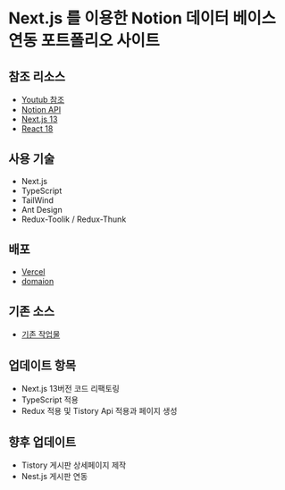 # Next.js 를 이용한 Notion 데이터 베이스 연동 포트폴리오 사이트

## 참조 리소스

- [Youtub 참조](https://www.youtube.com/watch?v=KvoFvmu5eRo)
- [Notion API](https://developers.notion.com/reference/intro)
- [Next.js 13](https://nextjs.org/)
- [React 18](https://react.dev/)

## 사용 기술

- Next.js
- TypeScript
- TailWind
- Ant Design
- Redux-Toolik / Redux-Thunk

## 배포

- [Vercel](https://vercel.com/)
- [domaion](https://www.gabia.com/)

## 기존 소스

- [기존 작업물](https://github.com/songmok/newportfolionext)

## 업데이트 항목

- Next.js 13버전 코드 리팩토링
- TypeScript 적용
- Redux 적용 및 Tistory Api 적용과 페이지 생성

## 향후 업데이트

- Tistory 게시판 상세페이지 제작
- Nest.js 게시판 연동

